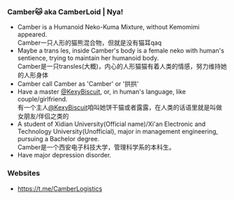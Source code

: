 ### Camber🐱 aka CamberLoid | Nya!

- Camber is a Humanoid Neko-Kuma Mixture, without Kemomimi appeared.  
  Camber一只人形的猫熊混合物，但就是没有猫耳qaq
- Maybe a trans les, inside Camber's body is a female neko with human's sentience, trying to maintain her humanoid body.  
  Camber是一只transles(大概)，内心的人形猫猫有着人类的情感，努力维持她的人形身体
- Camber call Camber as 'Camber' or '拱拱'
- Have a master [@KexyBiscuit](https://github.com/KexyBiscuit), or, in human's language, like couple/girlfriend.  
  有一个主人[@KexyBiscuit](https://github.com/KexyBiscuit)咱叫她饼干猫或者露露，在人类的话语里就是叫做女朋友/伴侣之类的
- A student of Xidian University(Official name)/Xi'an Electronic and Technology University(Unofficial), major in management engineering, pursuing a Bachelor degree.  
  Camber是一个西安电子科技大学，管理科学系的本科生。
- Have major depression disorder.
  
### Websites
- https://t.me/CamberLogistics
